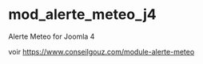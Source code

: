 # mod_alerte_meteo_j4
Alerte Meteo for Joomla 4

voir https://www.conseilgouz.com/module-alerte-meteo
